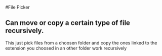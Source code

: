 #File Picker

## Can move or copy a certain type of file recursively.

This just pick files from a choosen folder and copy the ones linked to the extension you choosed in an other folder
work recursively
